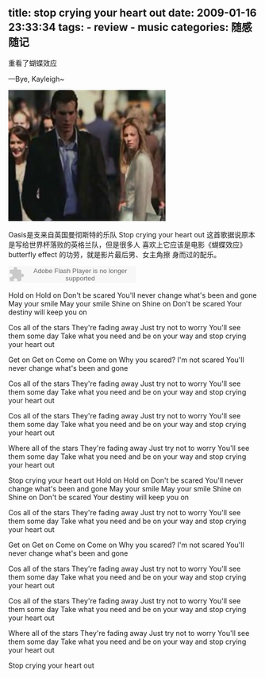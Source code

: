 title: stop crying your heart out
date: 2009-01-16 23:33:34
tags: 
    - review
    - music
categories: 随感随记
---

重看了蝴蝶效应 

—Bye, Kayleigh~

![](/picture/psu-3.jpeg)

Oasis是支来自英国曼彻斯特的乐队 
Stop crying your heart out 这首歌据说原本是写给世界杯落败的英格兰队，但是很多人 喜欢上它应该是电影《蝴蝶效应》butterfly effect 的功劳，就是影片最后男、女主角擦 身而过的配乐。 

<embed src="http://www.xiami.com/widget/0_1242912/singlePlayer.swf" type="application/x-shockwave-flash" width="257" height="33" wmode="transparent"></embed>


Hold on 
Hold on 
Don't be scared 
You'll never change what's been and gone 
May your smile 
May your smile 
Shine on 
Shine on 
Don't be scared 
Your destiny will keep you on 

Cos all of the stars 
They're fading away 
Just try not to worry 
You'll see them some day 
Take what you need 
and be on your way 
and stop crying your heart out 

Get on 
Get on 
Come on 
Come on 
Why you scared? 
I'm not scared 
You'll never change what's been and gone 

Cos all of the stars 
They're fading away 
Just try not to worry 
You'll see them some day 
Take what you need 
and be on your way 
and stop crying your heart out 

Cos all of the stars 
They're fading away 
Just try not to worry 
You'll see them some day 
Take what you need 
and be on your way 
and stop crying your heart out 

Where all of the stars 
They're fading away 
Just try not to worry 
You'll see them some day 
Take what you need 
and be on your way 
and stop crying your heart out 

Stop crying your heart out 
Hold on 
Hold on 
Don't be scared 
You'll never change what's been and gone 
May your smile 
May your smile 
Shine on 
Shine on 
Don't be scared 
Your destiny will keep you on 

Cos all of the stars 
They're fading away 
Just try not to worry 
You'll see them some day 
Take what you need 
and be on your way 
and stop crying your heart out 

Get on 
Get on 
Come on 
Come on 
Why you scared? 
I'm not scared 
You'll never change what's been and gone 

Cos all of the stars 
They're fading away 
Just try not to worry 
You'll see them some day 
Take what you need 
and be on your way 
and stop crying your heart out 

Cos all of the stars 
They're fading away 
Just try not to worry 
You'll see them some day 
Take what you need 
and be on your way 
and stop crying your heart out 

Where all of the stars 
They're fading away 
Just try not to worry 
You'll see them some day 
Take what you need 
and be on your way 
and stop crying your heart out 

Stop crying your heart out
